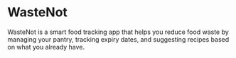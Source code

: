 # WasteNot
WasteNot is a smart food tracking app that helps you reduce food waste by managing your pantry, tracking expiry dates, and suggesting recipes based on what you already have.
